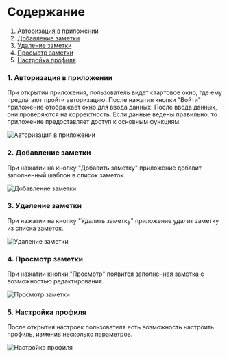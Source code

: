 # Содержание
1. [Авторизация в приложении](#1)
2. [Добавление заметки](#2)
3. [Удаление заметки](#3)
4. [Просмотр заметки](#4)
5. [Настройка профиля](#5)


### 1. Авторизация в приложении<a name="1"></a>
При открытии приложения, пользователь видет стартовое окно, где ему предлагают пройти авторизацию. После нажатия кнопки "Войти" приложение отображает окно для ввода данных. После ввода данных, они проверяются на корректность. Если данные ведены правильно, то приложение предоставляет доступ к основным функциям.

![Авторизация в приложении](../Activity/image_1.jpg)

### 2. Добавление заметки<a name="2"></a>
При нажатии на кнопку "Добавить заметку" приложение добавит заполненный шаблон в список заметок.

![Добавление заметки](../Activity/image_2.jpg)
  
### 3. Удаление заметки<a name="3"></a>
При нажатии на кнопку "Удалить заметку" приложение удалит заметку из списка заметок.

![Удаление заметки](../Activity/image_3.jpg)

### 4. Просмотр заметки<a name="4"></a>
При нажатии кнопки "Просмотр" появится заполненная заметка с возможностью редактирования.

![Просмотр заметки](../Activity/image_4.jpg)

### 5. Настройка профиля<a name="5"></a>
После открытия настроек пользователя есть возможность настроить профиль, изменив несколько параметров.

![Настройка профиля](../Activity/image_5.jpg)

